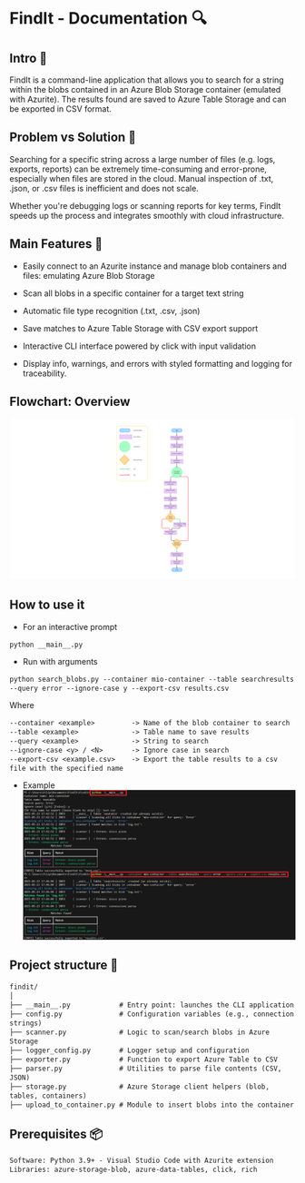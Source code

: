 # FindIt - Documentation 🔍 
 
## Intro 🧩 
FindIt is a command-line application that allows you to search for a string within the blobs contained in an Azure Blob Storage container (emulated with Azurite).
The results found are saved to Azure Table Storage and can be exported in CSV format.

## Problem vs Solution 🚨
Searching for a specific string across a large number of files (e.g. logs, exports, reports) can be extremely time-consuming and error-prone, especially when files are stored in the cloud. Manual inspection of .txt, .json, or .csv files is inefficient and does not scale.

Whether you're debugging logs or scanning reports for key terms, FindIt speeds up the process and integrates smoothly with cloud infrastructure.

## Main Features 🔧
- Easily connect to an Azurite instance and manage blob containers and files: emulating Azure Blob Storage

- Scan all blobs in a specific container for a target text string

- Automatic file type recognition (.txt, .csv, .json)

- Save matches to Azure Table Storage with CSV export support

- Interactive CLI interface powered by click with input validation

- Display info, warnings, and errors with styled formatting and logging for traceability.

## Flowchart: Overview
![UML Preview](UML.png)

## How to use it
- For an interactive prompt
```text
python __main__.py
```
- Run with arguments
```text
python search_blobs.py --container mio-container --table searchresults --query error --ignore-case y --export-csv results.csv
```
Where
```text
--container <example>         -> Name of the blob container to search
--table <example>             -> Table name to save results
--query <example>             -> String to search
--ignore-case <y> / <N>       -> Ignore case in search
--export-csv <example.csv>    -> Export the table results to a csv file with the specified name
```
- Example
![CLI Preview](findit.png)

## Project structure 📁
```text
findit/
│
├── __main__.py            # Entry point: launches the CLI application
├── config.py              # Configuration variables (e.g., connection strings)
├── scanner.py             # Logic to scan/search blobs in Azure Storage
├── logger_config.py       # Logger setup and configuration
├── exporter.py            # Function to export Azure Table to CSV
├── parser.py              # Utilities to parse file contents (CSV, JSON)
├── storage.py             # Azure Storage client helpers (blob, tables, containers)
├── upload_to_container.py # Module to insert blobs into the container
```

## Prerequisites 📦
```text
Software: Python 3.9+ - Visual Studio Code with Azurite extension
Libraries: azure-storage-blob, azure-data-tables, click, rich
```


